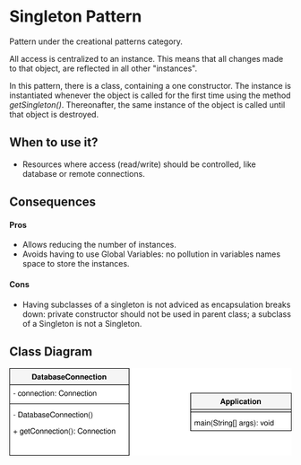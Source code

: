 # Singleton Pattern

Pattern under the creational patterns category.

All access is centralized to an instance. This means that all changes made to
that object, are reflected in all other "instances".

In this pattern, there is a class, containing a one constructor. The instance is
instantiated whenever the object is called for the first time using the method 
_getSingleton()_. Thereonafter, the same instance of the object is called until
that object is destroyed.

## When to use it?
- Resources where access (read/write) should be controlled, like database or 
remote connections.


## Consequences

#### Pros
- Allows reducing the number of instances.
- Avoids having to use Global Variables: no pollution in variables names space
to store the instances.

#### Cons
- Having subclasses of a singleton is not adviced as encapsulation breaks down:
private constructor should not be used in parent class; a subclass of a Singleton
is not a Singleton.

## Class Diagram

<img src="../sources/singleton.svg">
